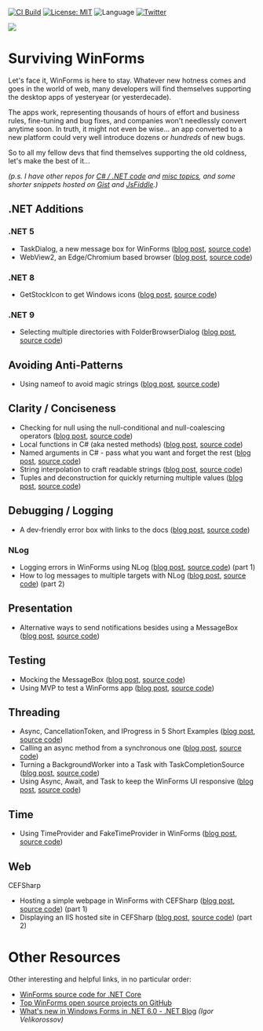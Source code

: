 [![CI Build](https://github.com/grantwinney/Surviving-WinForms/actions/workflows/dotnet.yml/badge.svg?branch=master)](https://github.com/grantwinney/Surviving-WinForms/actions/workflows/dotnet.yml)
[![License: MIT](https://img.shields.io/badge/License-MIT-green.svg)](https://opensource.org/licenses/MIT)
![Language](https://img.shields.io/github/languages/top/grantwinney/Surviving-WinForms.svg)
[![Twitter](https://img.shields.io/twitter/url/http/shields.io.svg)](https://twitter.com/intent/tweet?url=https%3A%2F%2Fgithub.com%2Fgrantwinney%2FSurviving-WinForms&text=We%27re%20stuck%20with%20it..%20let%27s%20make%20the%20best%20of%20it.&hashtags=winforms,csharp)

<img src="https://raw.githubusercontent.com/wiki/grantwinney/Surviving-WinForms/uploads/survival.jpg">

# Surviving WinForms

Let's face it, WinForms is here to stay. Whatever new hotness comes and goes in the world of web, many developers will find themselves supporting the desktop apps of yesteryear (or yesterdecade).

The apps work, representing thousands of hours of effort and business rules, fine-tuning and bug fixes, and companies won't needlessly convert anytime soon. In truth, it might not even be wise... an app converted to a new platform could very well introduce dozens or _hundreds_ of new bugs.

So to all my fellow devs that find themselves supporting the old coldness, let's make the best of it...

_(p.s. I have other repos for [C# / .NET code](https://github.com/grantwinney/CSharpDotNetExamples) and [misc topics](https://github.com/grantwinney/BlogCodeSamples), and some shorter snippets hosted on [Gist](https://gist.github.com/grantwinney) and [JsFiddle](https://jsfiddle.net/user/grantwinney/fiddles/).)_

## .NET Additions

### .NET 5

- TaskDialog, a new message box for WinForms ([blog post](https://grantwinney.com/using-taskdialog-in-winforms), [source code](https://github.com/grantwinney/Surviving-WinForms/tree/master/.NET%2005/TaskDialogSample))
- WebView2, an Edge/Chromium based browser ([blog post](https://grantwinney.com/webview2-a-browser-for-winforms), [source code](https://github.com/grantwinney/Surviving-WinForms/tree/master/.NET%2005/WebView2Sample))

### .NET 8

- GetStockIcon to get Windows icons ([blog post](https://grantwinney.com/how-to-use-getstockicon-for-winforms), [source code](https://github.com/grantwinney/Surviving-WinForms/tree/master/.NET%2008/GetStockIcon))

### .NET 9

- Selecting multiple directories with FolderBrowserDialog ([blog post](https://grantwinney.com/selecting-multiple-directories-with-the-winforms-folderbrowserdialog-in-dotnet), [source code](https://github.com/grantwinney/Surviving-WinForms/tree/master/.NET%2009/FolderBrowserDialogMultiSelect))


## Avoiding Anti-Patterns

- Using nameof to avoid magic strings ([blog post](https://grantwinney.com/using-nameof-to-avoid-magic-strings), [source code](https://github.com/grantwinney/Surviving-WinForms/tree/master/AntiPatterns/MagicStrings/NameOfVersusMagicStrings))

## Clarity / Conciseness

- Checking for null using the null-conditional and null-coalescing operators ([blog post](https://grantwinney.com/null-conditional-and-null-coalescing-operators), [source code](https://github.com/grantwinney/Surviving-WinForms/tree/master/ClarityConciseness/NullHandlingOperators))
- Local functions in C# (aka nested methods) ([blog post](https://grantwinney.com/local-functions-in-csharp-aka-nested-methods), [source code](https://github.com/grantwinney/Surviving-WinForms/tree/master/ClarityConciseness/LocalFunctions))
- Named arguments in C# - pass what you want and forget the rest ([blog post](https://grantwinney.com/named-arguments-in-c-pass-what-you-want-and-forget-the-rest), [source code](https://github.com/grantwinney/Surviving-WinForms/tree/master/ClarityConciseness/NamedArguments))
- String interpolation to craft readable strings ([blog post](https://grantwinney.com/using-string-interpolation-to-craft-readable-strings), [source code](https://github.com/grantwinney/Surviving-WinForms/tree/master/ClarityConciseness/StringInterpolation))
- Tuples and deconstruction for quickly returning multiple values ([blog post](https://grantwinney.com/using-tuple-and-deconstruction-to-return-multiple-values), [source code](https://github.com/grantwinney/Surviving-WinForms/tree/master/ClarityConciseness/TupleDeconstruction))

## Debugging / Logging

- A dev-friendly error box with links to the docs ([blog post](https://grantwinney.com/the-helpful-exception-box/), [source code](https://github.com/grantwinney/Surviving-WinForms/tree/master/Debugging/Misc/MessageBoxForDevs))

### NLog

- Logging errors in WinForms using NLog ([blog post](https://grantwinney.com/log-errors-in-winforms-with-nlog), [source code](https://github.com/grantwinney/Surviving-WinForms/tree/master/Debugging/Logging/NLogUtility)) (part 1)
- How to log messages to multiple targets with NLog ([blog post](https://grantwinney.com/how-to-log-messages-to-multiple-targets-with-nlog), [source code](https://github.com/grantwinney/Surviving-WinForms/tree/master/Debugging/Logging/MultipleNLogTargets)) (part 2)

## Presentation

- Alternative ways to send notifications besides using a MessageBox ([blog post](https://grantwinney.com/other-ways-to-notify-user-besides-messagebox), [source code](https://github.com/grantwinney/Surviving-WinForms/tree/master/Presentation/Native/AlternativesToMessageBox))

## Testing 

- Mocking the MessageBox ([blog post](https://grantwinney.com/mocking-messagebox-in-winforms/), [source code](https://github.com/grantwinney/Surviving-WinForms/tree/master/Testing/MockingMessageBox))
- Using MVP to test a WinForms app ([blog post](https://grantwinney.com/its-possible-to-test-a-winforms-app-using-mvp), [source code](https://github.com/grantwinney/Surviving-WinForms/tree/master/Testing/MVP))

## Threading

- Async, CancellationToken, and IProgress in 5 Short Examples ([blog post](https://grantwinney.com/async-in-5-short-examples), [source code](https://github.com/grantwinney/Surviving-WinForms/tree/master/Threading/SimpleAsyncExamples))
- Calling an async method from a synchronous one ([blog post](https://grantwinney.com/call-an-async-method-from-a-synchronous-one), [source code](https://github.com/grantwinney/Surviving-WinForms/tree/master/Threading/CallingAsyncMethodFromSynchronousCode))
- Turning a BackgroundWorker into a Task with TaskCompletionSource ([blog post](https://grantwinney.com/turning-a-backgroundworker-into-a-task-with-taskcompletionsource), [source code](https://github.com/grantwinney/Surviving-WinForms/tree/master/Threading/TaskCompletion))
- Using Async, Await, and Task to keep the WinForms UI responsive ([blog post](https://grantwinney.com/using-async-await-and-task-to-keep-the-winforms-ui-more-responsive), [source code](https://github.com/grantwinney/Surviving-WinForms/tree/master/Threading/AsyncAwait))

## Time

- Using TimeProvider and FakeTimeProvider in WinForms ([blog post](https://grantwinney.com/using-timeprovider-and-faketimeprovider-in-winforms), [source code](https://github.com/grantwinney/Surviving-WinForms/tree/master/Time/TimeAbstraction))

## Web

CEFSharp

- Hosting a simple webpage in WinForms with CEFSharp ([blog post](https://grantwinney.com/hosting-a-simple-webpage-in-winforms-with-cefsharp), [source code](https://github.com/grantwinney/Surviving-WinForms/tree/master/Web/CEFSharp/BasicCefSharp)) (part 1)
- Displaying an IIS hosted site in CEFSharp ([blog post](https://grantwinney.com/displaying-an-iis-hosted-site-in-cefsharp), [source code](https://github.com/grantwinney/Surviving-WinForms/tree/master/Web/CEFSharp/BasicCefSharpIIS)) (part 2)


# Other Resources

Other interesting and helpful links, in no particular order:

- [WinForms source code for .NET Core](https://github.com/dotnet/winforms)
- [Top WinForms open source projects on GitHub](https://awesomeopensource.com/projects/winforms)
- [What's new in Windows Forms in .NET 6.0 - .NET Blog](https://devblogs.microsoft.com/dotnet/whats-new-in-windows-forms-in-net-6-0) _(Igor Velikorossov)_
